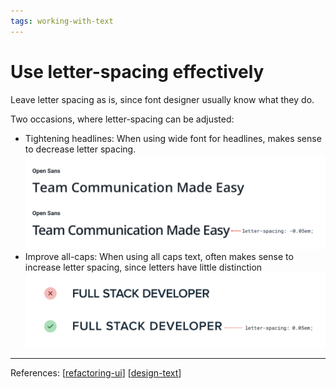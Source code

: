 ```yaml
--- 
tags: working-with-text
---
```


# Use letter-spacing effectively

Leave letter spacing as is, since font designer usually know what they do.

Two occasions, where letter-spacing can be adjusted:
- Tightening headlines: When using wide font for headlines, makes sense to decrease letter spacing.
  ![](../../attachments/2021-02-20-10-16-26.png)
- Improve all-caps: When using all caps text, often makes sense to increase letter spacing, since letters have little distinction
  ![](../../attachments/2021-02-20-10-17-25.png)


---
References:
[[refactoring-ui]]
[[design-text]]

[//begin]: # "Autogenerated link references for markdown compatibility"
[refactoring-ui]: refactoring-ui.md "Refactoring UI"
[design-text]: structure/design-text.md "Designing text"
[//end]: # "Autogenerated link references"
